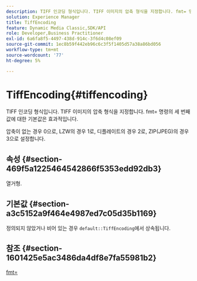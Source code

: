 ```yaml
---
description: TIFF 인코딩 형식입니다. TIFF 이미지의 압축 형식을 지정합니다. fmt= 명령의 세 번째 값에 대한 기본값은 효과적입니다.
solution: Experience Manager
title: TiffEncoding
feature: Dynamic Media Classic,SDK/API
role: Developer,Business Practitioner
exl-id: 6a6fa8f5-4497-438d-914c-3f6d4c08ef09
source-git-commit: 1ec8b59f442eb96c6c3f5f1405d57a38a86bd056
workflow-type: tm+mt
source-wordcount: '77'
ht-degree: 5%

---
```


# TiffEncoding{#tiffencoding}

TIFF 인코딩 형식입니다. TIFF 이미지의 압축 형식을 지정합니다. fmt= 명령의 세 번째 값에 대한 기본값은 효과적입니다.

압축이 없는 경우 0으로, LZW의 경우 1로, 디플레이트의 경우 2로, ZIP(JPEG)의 경우 3으로 설정합니다.

## 속성 {#section-469f5a1225464542866f5353edd92db3}

열거형.

## 기본값 {#section-a3c5152a9f464e4987ed7c05d35b1169}

정의되지 않았거나 비어 있는 경우 `default::TiffEncoding`에서 상속됩니다.

## 참조 {#section-1601425e5ac3486da4df8e7fa55981b2}

[fmt=](../../../../../ir-api/http-protocol/image-rendering-api-ref/c-ir-http-protocol-ref/c-ir-http-protocol-command-reference/r-ir-fmt.md#reference-4c743f67d56b47c5b774fcc900ff758c)

